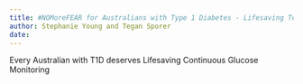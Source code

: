 ```yaml
---
title: #NOMoreFEAR for Australians with Type 1 Diabetes - Lifesaving Technology NOW
author: Stephanie Young and Tegan Sporer
date: 
---
```

Every Australian with T1D deserves Lifesaving Continuous Glucose Monitoring